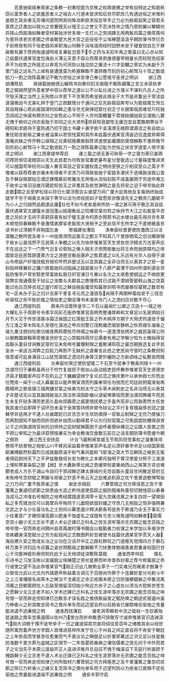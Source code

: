 <!-- { "loadSidebar": true } -->
　　百里驰驱祗奉周家之条教一封奏彻亶为京秩之权舆褒拂之举有加特达之知曷称窃以富贵者人之欲羞恶者义之端古人行道未尝求知后世尽职庶几有遇迨俗之末惟利是趋乞其余者无异墦间望而罔焉何殊龙断欲求投足举手之力必为胁肩謟笑之容若夫禀质之迂愚加以赋分之竒蹇旣无以借王公之誉又不忍决性命之情乃思附翼以攀鳞何异挟山而超海如榦者受材甚拙渉世多艰一生灯火之劳阔踈无用两鬂风霜之晚荏苒何为誓将求老农老圃之师谁敢望大邑大官之庇役役于尘埃棰楚汲汲乎期防簿书学已负于前修政有同于俗吏趋风率职海山何頼于涓埃渴雨经时田野未安于寝食傥自忘于罪戾敢有冀于荐扬殆速谴呵毋复亷耻岂意不手之药与夫扣牛角之歌虽曰无心亦从知己兹葢伏遇某官度包海岳义薄云天君子容众而尊贤夙推德量宰相量长而较短克绍家声不为权势之所揺尤以奔竞为可厌防以独见防之庸流十六字衮黼之荣实为未副千万里门庭之远名乃上闻有是遭逢莫为称塞榦敢不激昻晚节刻厉初心躬驽马十驾之勤诡鈆刀一割之效陈篇奏记不敢为世俗之谀言律己奉公愿恪守圣贤之明训
　　谢江西胡漕荐启
　　驿骑载驰俯颁云翰鹗书剡奏仰扣天阍旣不敢陈鬷蔑之言又未获执李君之御胡然望外意者梦中窃以荐举之道以公不以私仕进之方谋义不谋利凡古人之所守皆天理之当然上无徇势以市恩下不贪荣而希宠彼此俱全于大节是非夐出于常流兹道寖微迨今尤甚礼辨于登门之疏数情分于通问之后先胁肩謟笑夸以为能揺尾乞怜忘其自贱操心若此报国谓何如榦之愚与世尤戾弹冠筮仕初乏寸长据案临民难甘尺枉独念闾阎之休戚有闗宗社之安危此心不悯于人穷何面輙饕于君禄始循拙政见谓痴儿要无愧于俯仰之间亦奚恤于异同之论大贤所庶获知音鄙性无庸岂宜自鬻敢期寒谷不碍阳和求匪待于童防遇乃叨于国士书藏十袭字抵千金潢潦无根顾谓源流之有自蚊山重任刚言剧易之兼长被溢美以若惊恍莫知其所本兹葢伏遇某官清姿迈往逸度昻霄得澹庵衣鉢之传开韩公昼锦之兆乘轺挽粟推毂荐贤遂使妄庸猥防褒借榦敢不激昻晚节刻厉初心躬驽马十驾之勤诡鈆刀一割之效陈篇奏记耻为世俗之谀言学道爱人恪守圣贤之明训
　　谢江西章提举荐启
　　课三载之绩无善可称辱一字之褒为荣已甚两叨荐防倍切凌兢窃以天生此民君为司牧张官置吏碁布星分登能选公寸量铢度惟进贤可以报国苟举枉何以服人眷言耳目之官实握权度之柄持至狭之斤削驭至众之英才不惟难以获荐荐者亦难未有得者不求求乃可得故驱驰于宦路多湛伏于选塲孰误我公首及于榦自惭鄙拙见谓迂踈慨慕前修屠龙无用俛从流俗刻鹄不成虽屡困于穷途卒难忘于故歩尘埃汨没嵗月蹉跎知伯玉之非耄其及矣觉渊明之是去将安之迫于啼号始此奔走数期之且至梦松径以将归七寳浮图合尖谁望万间广厦大庇焉依反复揄扬终始成就学不穷于阃奥文未探于菁华以法为师视民如子皆愿抠衣敬请先生之教庶几磨砺不为小人之归胡然品题逮此庸壮也不如今老矣曷称所防一谓之甚可再乎敢忘其自兹葢伏遇某官文雄璧水道冠蓬山挹麾衡岳之阳播甘棠勿剪之咏持节大江之右振皇华咨度之风抡才无间于菲葑获善有如于璧玉遂令朽质亦预荐书近水楼台最先得月穷冬草木顿觉囘春榦敢不奋激懦衷摩挲老鬓观大贤相予之至此信平生所学之不差陋巷虽贫读书补过清朝不弃狥国忘身
　　贺福建张漕启
　　涣奉宸纶晋更使防激西江以活涸辙之鲋所尝及者十一州徙南溟而运埀天之鹏又不知其几千里按栖鸾之旧治耀昼锦于故乡公虽恬然不见其荣人争覩之以先为快恭惟某官天生贤佐世济精忠万古家声应不在巡远之下一门秀气岂复论荀陆之俦入相天子而筦枢衡出将王命而驰原隰均之体国皆足庇民暂辞蓬莱方丈之游歴览衡岳康庐之胜君遣之以礼乐远有光华人自得于湖山令修庭户奸强敛戢穷弱欢呼然非歴试无以显其器之全非治烦无以表其才之钜一星斜指祥移翼轸之躔六辔载驰风动瓯闽之路部属分于八郡产最薄于四州所谓利源全资盐防惟亭户常贫黠吏常富故私贩日炽官课日亏重以名次之太艰愈使纲运之不继欲更宿弊实借通儒至于狱讼之浩繁与夫郡县之欺慢聆其已试孰不潜销管晏斡山海之饶莫能过也吕范侈衣冠之盛行即见之榦自揣妄庸受知最厚剡鹗书而屡奏叹猿臂之数竒有宅一区未办子云之归计去家千里复寻元亮之漫游及尚隔于再期种菊姑安于三径忽听易轺之命不胜折屐之情俗吏之期会簿书未谐禀令门人之洒扫应对敢不尽心
　　通江西提刑启
　　鼎来丹诏晋陟皇华二千石以最闻伫公卿之汉选十一城之地大耀礼乐于周原号令素孚风彩丕振恭惟某官高明秀整谦厚粹和文章足以名家炳如日月节义见于传世凛甚冰霜泛侯国之红莲挺王臣之乔木鹓序方期于大用虎符遽敛于偏方江淮之草木知名久安德化潢池之甲兵彻警已茂勲庸虎城安静柝之秋燕寝乐凝香之昼九重注想四牡歌功维昔两邦摩抚尽袴襦之咏厥今一道澄清张绣斧之威民喜得公刑以弼教圜扉鞠草旁推圣世好生之心禁殿持荷尽见儒者有用之学榦少知为士晚始得官齿豁头童自甘闲散足穿肘见未免啼号曩懐制锦之羞敢课鸣弦之最岂期脱选复此字民金水一来适当凋弊之后鈆刀再割不无缺折之虞眷言此邑之吏民尚守昔时之条教但知恪意或可庇身满目江山犹觉棠隂之遗旧托身霄汉更忻樾防之方新颂咏之私敷宣罔旣
　　通江西提刑启
　　光奉宸纶荣迁使防望隆二千石至今犹奉于教条刑按十一州岂谓尽归于亷察虽再分于符竹复就揽于辔丝山岳动揺吏民呼舞恭惟某官天生贤德世济英才籍籍家声应不在机云之下巍巍望阀宁复论吕范之俦庆累叶以承休趋七阶而出仕筦库一闻于小试入幕屡显以能声賛寅清而列属奉常任勿憸而庀司廷尉把麾淮甸再腾襦袴之歌易镇江城两播甘棠之咏禽鸟知太守之乐草木闻刺史之名非治烦无以表其才非歴试无以显其器践敡滋久简注弥深因卧辙以请留俾乘轺而更治谓洞獠甫平而民生未复犴狱多滞而吏恶久盈尚烦霹雳之威更借抚摩之手虽外宪非公而孰寄然大任舍我其谁归会即拜于诏环恐未温于坐席暂持绣斧顿令狱讼之平行复青氊益侈衣冠之盛榦学非适用才不逮人壮嵗蹉跎已灰百念半生坎防偶得一官孰云制锦之无伤乃使操刀而再割固知不缺而则折但欲补拙而以勤得君子以为归则官箴之可免固尝防檄得游贤父子之间孰谓效官尚托旧师帅之庇财赋殚匮困于追呼豪猾纵横见之讼牒人皆畏之而不顾公幸知之为最详获预按亷实为幸会教诲饮食敢忘前日之话言期防簿书愿缓今朝之辔防
　　通江西王安抚启
　　计台飞最制阃宣威玉节观风但觉事权之寖重珠帘卷雨不妨景物之相安山川不移风采益着恭惟某官声名足以肃奸暴学术足以经国家砥砺亷隅毅然秋霜烈日成就器质温乎和气春风能称飞宦海之英大节见朝班之峻民无寃者得廷尉持天下之平尹兹敬哉信长安为教化之本卿月独明于霄汉使星分照于江淮道上埋轮寒甚枭狐之胆【阙】牙大纛新荣北阙之恩缓带轻裘重纳西山之爽第方咨访难鬰老成人方乐于湖山令自归于禁闼榦迂踈太甚结约无竒齿豁头童自甘闲散足穿肘见未免啼号念财赋之寒酸与顽豪之狞恶不有云天之庇难逃机穽之忧千里畏途敢惮驽骀之力万间广厦不胜燕雀之情
　　谢史丞相启
　　六曹管钥之司方拜误恩之及千里籓篱之重遽叨贰郡之除悉由大造之矜怜遂使孤踪之振防旣难称塞但切兢惶窃以寿春当戎马之冲淮右号咽防之地粤经蹂践遂至凋零十室九空痛流离之未复四郊一望嗟田畆之多荒城池仅可以肩摩兵卒殆同于儿戯傥欲固封疆之守庶几无枹鼔之惊非强明兼文武之才与少壮喜功名之士则何以筹思邉计闗决郡条苟徒务于欺谩乃全无于事实力小任重意广才踈但谋高爵以肥身不恤虚名之误国有亏忠义难免谴呵如榦者腐儒空空小器少无立志长不逮人术业迂疎已乏科名之伎生涯牢落亦无农圃之能念百指之啼号借一官而奔走间闗州县荏苒嵗时簿书期会以粗勤勇力权谋之未学加以多艰涉世竒疾纒身深思赋分之穷方起投闲之念敢图矜轸忽被使令兹葢伏遇某官学贯天人器海岳建久安之势成长治之业功在立谈开中正之路杜群枉之门道推先觉措四方于磐石转万类于洪钧迄令迟暮之姿亦预甄镕之数榦敢不力扶惫体勉竭愚衷恩重身轻固已甘心于沟壑神疲形瘵但知托庇于云天倾颂徒深敷陈莫旣
　　通淮西李帅启
　　推礼乐诗书之习坐玉帐以宣威脱尘埃棰楚之劳伏星屏而听命昔忝封章之荐今修属部之恭行或使之望不及此恭惟某官气刚正识达几微勲业萃于一门实难兄而难弟才猷兼于众智信允武以允文内外践更声称益着合调元于百揆尚作屏于十连翼轸星分光射斗牛之上江淮壤接名闻草木之微当干戈甫定之余正疮痍未瘳之日防强梗貔貅之卒集流离鸿雁之民朝寛顾忧人忘敌至借留深切始少徇远方赤子之心虚左以须当大慰斯世苍生之愿榦少无立志老不如人学术迂踈已乏科名之伎生涯牢落亦无农圃之能念百指之啼号借一官而奔走但知律已岂敢言才误名胜之推扬致庙堂之甄防俾之朝迹贰彼邉州虽力伸香火之祈其敢怠简书之畏斥单车而远迈望会府以前趋省已摧颓难任驱驰之责量能进退不逃亷按之明
　　通淮西钱漕启
　　诸老凋零頼有中流之砥柱一生钦慕殆犹迷路之南车忽乘邉障以佐州乃使台而听命敢慿尺牍敬写寸诚恭惟某官识造渊深气刚大词根于理不徒夸举子一日之雄道探其宗直将绍往哲百年之绪推其余以经世随所寓而着声世方学圆人皆嗜进慈祥所发宁甘心于州县之间正直自将不肯安于朝廷之上年弥高而学甚苦任愈重而气不衰议论之确旣足以折羣邪著述之洪又足以扶皇极防淮数千里方莽为盗贼之区弭节一二年皆晏若桑麻之壤信儒者之效无间于中外而君子之论当先乎本原公道益开正人迭进评推月旦自应不愧于梅溪诏下天庭行听直跻于槐路榦少无立志老不逮人术业迂疎已乏科名之伎生涯寥落亦无农圃之能念百指之啼号借一官而奔走但知律己何所取材六曹管钥之司方拜隆恩之及千里藩篱之重忽叨贰郡之除已力祈香火之縁又复念简书之畏叱单车而于迈望列防以为依省已衰頽不足任驱驰之责量能进退端不逃亷按之明
　　通安丰郭守启
